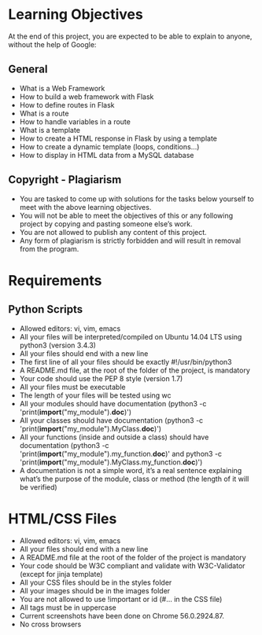 # Learning Objectives
At the end of this project, you are expected to be able to explain to anyone, without the help of Google:

## General
- What is a Web Framework
- How to build a web framework with Flask
- How to define routes in Flask
- What is a route
- How to handle variables in a route
- What is a template
- How to create a HTML response in Flask by using a template
- How to create a dynamic template (loops, conditions…)
- How to display in HTML data from a MySQL database

## Copyright - Plagiarism
- You are tasked to come up with solutions for the tasks below yourself to meet with the above learning objectives.
- You will not be able to meet the objectives of this or any following project by copying and pasting someone else’s work.
- You are not allowed to publish any content of this project.
- Any form of plagiarism is strictly forbidden and will result in removal from the program.

# Requirements
## Python Scripts
- Allowed editors: vi, vim, emacs
- All your files will be interpreted/compiled on Ubuntu 14.04 LTS using python3 (version 3.4.3)
- All your files should end with a new line
- The first line of all your files should be exactly #!/usr/bin/python3
- A README.md file, at the root of the folder of the project, is mandatory
- Your code should use the PEP 8 style (version 1.7)
- All your files must be executable
- The length of your files will be tested using wc
- All your modules should have documentation (python3 -c 'print(__import__("my_module").__doc__)')
- All your classes should have documentation (python3 -c 'print(__import__("my_module").MyClass.__doc__)')
- All your functions (inside and outside a class) should have documentation (python3 -c 'print(__import__("my_module").my_function.__doc__)' and python3 -c 'print(__import__("my_module").MyClass.my_function.__doc__)')
- A documentation is not a simple word, it’s a real sentence explaining what’s the purpose of the module, class or method (the length of it will be verified)

# HTML/CSS Files
- Allowed editors: vi, vim, emacs
- All your files should end with a new line
- A README.md file at the root of the folder of the project is mandatory
- Your code should be W3C compliant and validate with W3C-Validator (except for jinja template)
- All your CSS files should be in the styles folder
- All your images should be in the images folder
- You are not allowed to use !important or id (#... in the CSS file)
- All tags must be in uppercase
- Current screenshots have been done on Chrome 56.0.2924.87.
- No cross browsers
